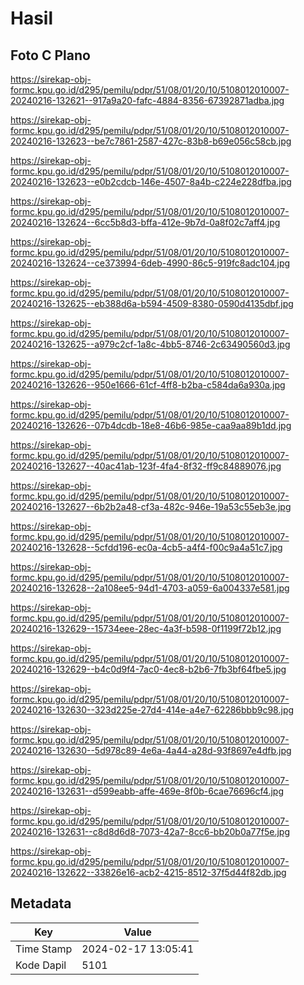 # Hasil

## Foto C Plano

https://sirekap-obj-formc.kpu.go.id/d295/pemilu/pdpr/51/08/01/20/10/5108012010007-20240216-132621--917a9a20-fafc-4884-8356-67392871adba.jpg

https://sirekap-obj-formc.kpu.go.id/d295/pemilu/pdpr/51/08/01/20/10/5108012010007-20240216-132623--be7c7861-2587-427c-83b8-b69e056c58cb.jpg

https://sirekap-obj-formc.kpu.go.id/d295/pemilu/pdpr/51/08/01/20/10/5108012010007-20240216-132623--e0b2cdcb-146e-4507-8a4b-c224e228dfba.jpg

https://sirekap-obj-formc.kpu.go.id/d295/pemilu/pdpr/51/08/01/20/10/5108012010007-20240216-132624--6cc5b8d3-bffa-412e-9b7d-0a8f02c7aff4.jpg

https://sirekap-obj-formc.kpu.go.id/d295/pemilu/pdpr/51/08/01/20/10/5108012010007-20240216-132624--ce373994-6deb-4990-86c5-919fc8adc104.jpg

https://sirekap-obj-formc.kpu.go.id/d295/pemilu/pdpr/51/08/01/20/10/5108012010007-20240216-132625--eb388d6a-b594-4509-8380-0590d4135dbf.jpg

https://sirekap-obj-formc.kpu.go.id/d295/pemilu/pdpr/51/08/01/20/10/5108012010007-20240216-132625--a979c2cf-1a8c-4bb5-8746-2c63490560d3.jpg

https://sirekap-obj-formc.kpu.go.id/d295/pemilu/pdpr/51/08/01/20/10/5108012010007-20240216-132626--950e1666-61cf-4ff8-b2ba-c584da6a930a.jpg

https://sirekap-obj-formc.kpu.go.id/d295/pemilu/pdpr/51/08/01/20/10/5108012010007-20240216-132626--07b4dcdb-18e8-46b6-985e-caa9aa89b1dd.jpg

https://sirekap-obj-formc.kpu.go.id/d295/pemilu/pdpr/51/08/01/20/10/5108012010007-20240216-132627--40ac41ab-123f-4fa4-8f32-ff9c84889076.jpg

https://sirekap-obj-formc.kpu.go.id/d295/pemilu/pdpr/51/08/01/20/10/5108012010007-20240216-132627--6b2b2a48-cf3a-482c-946e-19a53c55eb3e.jpg

https://sirekap-obj-formc.kpu.go.id/d295/pemilu/pdpr/51/08/01/20/10/5108012010007-20240216-132628--5cfdd196-ec0a-4cb5-a4f4-f00c9a4a51c7.jpg

https://sirekap-obj-formc.kpu.go.id/d295/pemilu/pdpr/51/08/01/20/10/5108012010007-20240216-132628--2a108ee5-94d1-4703-a059-6a004337e581.jpg

https://sirekap-obj-formc.kpu.go.id/d295/pemilu/pdpr/51/08/01/20/10/5108012010007-20240216-132629--15734eee-28ec-4a3f-b598-0f1199f72b12.jpg

https://sirekap-obj-formc.kpu.go.id/d295/pemilu/pdpr/51/08/01/20/10/5108012010007-20240216-132629--b4c0d9f4-7ac0-4ec8-b2b6-7fb3bf64fbe5.jpg

https://sirekap-obj-formc.kpu.go.id/d295/pemilu/pdpr/51/08/01/20/10/5108012010007-20240216-132630--323d225e-27d4-414e-a4e7-62286bbb9c98.jpg

https://sirekap-obj-formc.kpu.go.id/d295/pemilu/pdpr/51/08/01/20/10/5108012010007-20240216-132630--5d978c89-4e6a-4a44-a28d-93f8697e4dfb.jpg

https://sirekap-obj-formc.kpu.go.id/d295/pemilu/pdpr/51/08/01/20/10/5108012010007-20240216-132631--d599eabb-affe-469e-8f0b-6cae76696cf4.jpg

https://sirekap-obj-formc.kpu.go.id/d295/pemilu/pdpr/51/08/01/20/10/5108012010007-20240216-132631--c8d8d6d8-7073-42a7-8cc6-bb20b0a77f5e.jpg

https://sirekap-obj-formc.kpu.go.id/d295/pemilu/pdpr/51/08/01/20/10/5108012010007-20240216-132622--33826e16-acb2-4215-8512-37f5d44f82db.jpg


## Metadata

| Key        | Value               |
| ---------- | ------------------- |
| Time Stamp | 2024-02-17 13:05:41 |
| Kode Dapil | 5101                |



